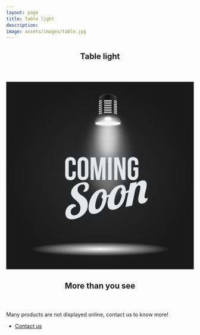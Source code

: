 ```yaml
---
layout: page
title: Table light
description: 
image: assets/images/table.jpg
---
```


<section>
	<div class="inner">
		<header class="major">
			<h2>Table light</h2>
		</header>
		<span class="image main"><img src="/assets/images/coming-soon.jpg"></span>
	</div>
</section>


<section>
	<div class="inner">
		<header class="major">
			<h2>More than you see</h2>
		</header>
		<p>Many products are not displayed online, contact us to know more!</p>
		<ul class="actions">
			<li><a href="mailto:kenlisten@vaneey.com" class="button next">Contact us</a></li>
		</ul>
	</div>
</section>